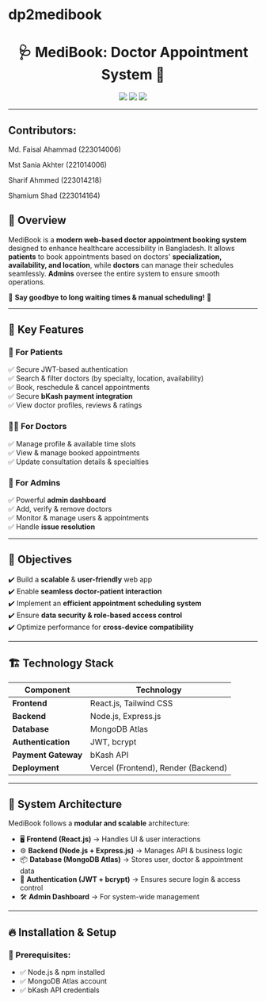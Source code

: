 # dp2medibook
<h1 align="center">🩺 MediBook: Doctor Appointment System 🏥</h1>

<p align="center">
  <img src="https://img.shields.io/badge/Status-Active-green?style=flat-square" />
  <img src="https://img.shields.io/badge/License-MIT-blue?style=flat-square" />
  <img src="https://img.shields.io/badge/Contributors-4-orange?style=flat-square" />
</p>

---
## Contributors:
Md. Faisal Ahammad (223014006)

Mst Sania Akhter (221014006)

Sharif Ahmmed (223014218)

Shamium Shad (223014164)

## 📌 Overview

MediBook is a **modern web-based doctor appointment booking system** designed to enhance healthcare accessibility in Bangladesh. It allows **patients** to book appointments based on doctors' **specialization, availability, and location**, while **doctors** can manage their schedules seamlessly. **Admins** oversee the entire system to ensure smooth operations.

🚀 **Say goodbye to long waiting times & manual scheduling!** 🚀

---

## 🌟 Key Features

### 🏥 For Patients
✅ Secure JWT-based authentication  
✅ Search & filter doctors (by specialty, location, availability)  
✅ Book, reschedule & cancel appointments  
✅ Secure **bKash payment integration**  
✅ View doctor profiles, reviews & ratings  

### 👨‍⚕️ For Doctors
✅ Manage profile & available time slots  
✅ View & manage booked appointments  
✅ Update consultation details & specialties  

### 🔧 For Admins
✅ Powerful **admin dashboard**  
✅ Add, verify & remove doctors  
✅ Monitor & manage users & appointments  
✅ Handle **issue resolution**  

---

## 🎯 Objectives

✔️ Build a **scalable** & **user-friendly** web app  
✔️ Enable **seamless doctor-patient interaction**  
✔️ Implement an **efficient appointment scheduling system**  
✔️ Ensure **data security & role-based access control**  
✔️ Optimize performance for **cross-device compatibility**  

---

## 🏗️ Technology Stack

| Component           | Technology                          |
| ------------------- | ----------------------------------- |
| **Frontend**        | React.js, Tailwind CSS              |
| **Backend**         | Node.js, Express.js                 |
| **Database**        | MongoDB Atlas                       |
| **Authentication**  | JWT, bcrypt                         |
| **Payment Gateway** | bKash API                           |
| **Deployment**      | Vercel (Frontend), Render (Backend) |

---

## 📜 System Architecture

MediBook follows a **modular and scalable** architecture:

- 🖥 **Frontend (React.js)** → Handles UI & user interactions  
- ⚙️ **Backend (Node.js + Express.js)** → Manages API & business logic  
- 📦 **Database (MongoDB Atlas)** → Stores user, doctor & appointment data  
- 🔐 **Authentication (JWT + bcrypt)** → Ensures secure login & access control  
- 🛠 **Admin Dashboard** → For system-wide management  

---

## 🔥 Installation & Setup

### 🔹 Prerequisites:
- ✅ Node.js & npm installed  
- ✅ MongoDB Atlas account  
- ✅ bKash API credentials  
